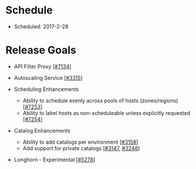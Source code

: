 # Schedule

* Scheduled: 2017-2-28

# Release Goals

* API Filter Proxy [[#7134](https://github.com/rancher/rancher/issues/7134)]

* Autoscaling Service [[#3315](https://github.com/rancher/rancher/issues/3315)]

* Scheduling Enhancements
  * Ability to schedule evenly across pools of hosts (zones/regions) [[#7253](https://github.com/rancher/rancher/issues/7253)]
  * Ability to label hosts as non-scheduleable unless explicitly requested [[#7254](https://github.com/rancher/rancher/issues/7254)]

* Catalog Enhancements
  * Ability to add catalogs per environment [[#3158](https://github.com/rancher/rancher/issues/3158)]
  * Add support for private catalogs [[#3147](https://github.com/rancher/rancher/issues/3147), [#3248](https://github.com/rancher/rancher/issues/3248)]

* Longhorn - Experimental [[#5278](https://github.com/rancher/rancher/issues/5278)]
 
